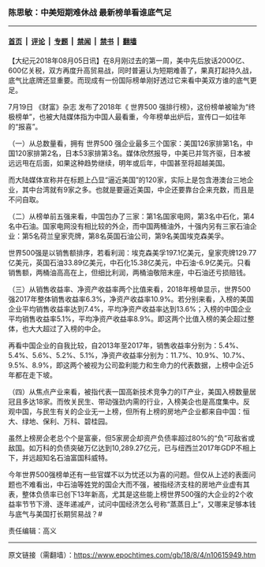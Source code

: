 ### 陈思敏：中美短期难休战 最新榜单看谁底气足

---

#### [首页](../../../..?n10615949) &nbsp;|&nbsp; [评论](../../../../../epoch-comment?n10615949) &nbsp;|&nbsp; [专题](../../../../../epoch-special?n10615949) &nbsp;|&nbsp; [禁闻](../../../../../epoch-news?n10615949) &nbsp;|&nbsp; [禁书](../../../../../books?n10615949) &nbsp;|&nbsp; [翻墙](https://github.com/gfw-breaker/nogfw/blob/master/README.md?n10615949)


<div class="post_content" id="artbody" itemprop="articleBody">
 <!-- article content begin -->
 <p>
  【大纪元2018年08月05日讯】在8月刚过去的第一周，美中先后放话2000亿、600亿关税，双方再度升高贸易战，同时普遍认为短期难善了，果真打起持久战，底气比底牌还显重要。而现成有一份国际榜单刚好透过它来看中美双方谁的底气更足。
 </p>
 <p>
  7月19日
  <ok href="https://www.epochtimes.com/gb/tag/%E3%80%8A%E8%B4%A2%E5%AF%8C%E3%80%8B%E6%9D%82%E5%BF%97.html">
   《财富》杂志
  </ok>
  发布了2018年《
  <ok href="https://www.epochtimes.com/gb/tag/%E4%B8%96%E7%95%8C500.html">
   世界500
  </ok>
  强排行榜》，这份榜单被喻为“终极榜单”，也被大陆媒体指为中国人最看重，今年榜单出炉后，宣传口一如往年的“报喜”。
 </p>
 <p>
  （一）从总数量看，拥有
  <ok href="https://www.epochtimes.com/gb/tag/%E4%B8%96%E7%95%8C500.html">
   世界500
  </ok>
  强企业最多三个国家：美国126家排第1名，中国120家排第2名，日本53家排第3名。媒体欣然报导，中美已并驾齐驱，日本被远远甩在后面，如果这种趋势继续，明年或后年，中国甚至将超越美国。
 </p>
 <p>
  而大陆媒体宣称并在标题上凸显“逼近美国”的120家，实际上是包含港澳台三地企业，其中台湾就有9家之多。也就是要逼近美国，中企还要靠台企来充数，而且是不问自取。
 </p>
 <p>
  （二）从榜单前五强来看，中国包办了三家：第1名国家电网，第3名中石化，第4名中石油。国家电网没有相比较的外企，而中国两桶油外，十强内另有三家石油企业：第5名荷兰皇家壳牌，第8名英国石油公司，第9名美国埃克森美孚。
 </p>
 <p>
  世界500强是以销售额排序，若看利润：埃克森美孚197.1亿美元，皇家壳牌129.77亿美元，英国石油33.89亿美元，中石化15.38亿美元，中石油-6.9亿美元。只看销售额，两桶油高高在上，但细比利润，两桶油敬陪末座，中石油还亏损赔钱。
 </p>
 <p>
  （三）从销售收益率、净资产收益率两个比值来看，2018年榜单显示，世界500强2017年整体销售收益率6.3%，净资产收益率10.9%。若分别来看，入榜的美国企业平均销售收益率达到7.4%，平均净资产收益率达到13.6%；入榜的中国企业平均销售收益率5.1%，平均净资产收益率8.9%。即这两个比值入榜的美企超过整体，也大大超过了入榜的中企。
 </p>
 <p>
  再看中国企业的自我比较，自2013年至2017年，销售收益率分别为：5.4%、5.4%、5.6%、5.2%、5.1%，净资产收益率分别为：11.7%、10.9%、10.7%、9.5%、8.9%，即这两个被视为公司盈利能力和生命力的代表数据，上榜中企近5年都在走下坡。
 </p>
 <p>
  （四）从焦点产业来看，被指代表一国高新技术竞争力的IT产业，美国入榜数量居冠且多达18家。而攸关民生、带动强劲内需的行业，入榜美企也是高度集中。反观中国，与民生有关的企业无一上榜，但所有上榜的房地产企业都来自中国：恒大、绿地、保利、万科、碧桂园。
 </p>
 <p>
  虽然上榜房企老总个个是富豪，但5家房企却资产负债率超过80%的“负”可敌省或敌国。如万科的负债突破万亿达到10,289.27亿元，已与纽西兰2017年GDP不相上下，并远超知名石油富国科威特。
 </p>
 <p>
  今年世界500强榜单还有一些官媒不以为忧还以为喜的问题。但仅从上述的表面问题也不难看出，中石油等姓党的国企大而不强，被指经济支柱的房地产业虚有其表，整体负债率已创下13年新高，尤其是这些能上榜世界500强的大企业的2个收益率节节下滑、逐年递减产，试问中国经济怎么号称“蒸蒸日上”，又哪来足够本钱与底气与美国打长期贸易战？#
 </p>
 <p>
  责任编辑：高义
 </p>
 <!-- article content end -->
 <div id="below_article_ad">
 </div>
</div>


---

原文链接（需翻墙）：https://www.epochtimes.com/gb/18/8/4/n10615949.htm